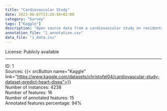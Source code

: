 ```yaml
---
title: "Cardiovascular Study"
date: 2023-06-07T23:29:56+02:00
category: "Survey"
tags: ["Kaggle"]
description: "Open source data from a cardiovascular study on residents of Framingham, Massachusetts. The classification goal is to assess the 10-year patient's risk of future coronary heart disease (CHD). The dataset contains 238 instances and 16 variables, including demographic data, survey information, and a few EHR-based fields."
annotation_file: "1_annotation.csv"
data_file: "1_data.csv"
---
```


License: Publicly available 

 --- 
ID: 1 \
Sources: {{< srcButton name="Kaggle" link="https://www.kaggle.com/datasets/christofel04/cardiovascular-study-dataset-predict-heart-disea">}}  \
Number of instances: 4238 \
Number of features: 16 \
Number of annotated features: 15 \
Annotated features percentage: 94% 
